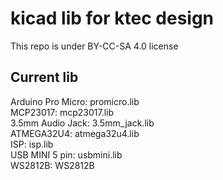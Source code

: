 # kicad lib for ktec design
This repo is under BY-CC-SA 4.0 license
## Current lib
Arduino Pro Micro: promicro.lib  
MCP23017: mcp23017.lib  
3.5mm Audio Jack: 3.5mm_jack.lib   
ATMEGA32U4: atmega32u4.lib  
ISP: isp.lib   
USB MINI 5 pin: usbmini.lib  
WS2812B: WS2812B  

